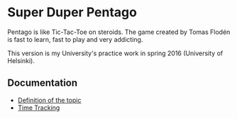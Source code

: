 # Super Duper Pentago
Pentago is like Tic-Tac-Toe on steroids. The game created by Tomas Flodén is fast to learn, fast to play and very addicting.

This version is my University's practice work in spring 2016 (University of Helsinki).

## Documentation
* [Definition of the topic](documentation/topic-definition.md)
* [Time Tracking](documentation/time-tracking.md)
